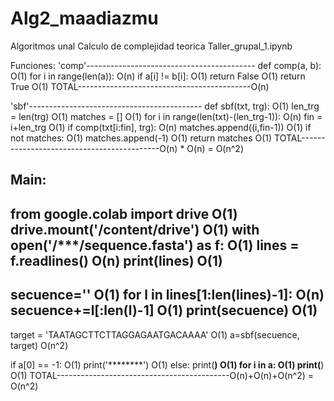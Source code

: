 # Alg2_maadiazmu
Algoritmos unal
Calculo de complejidad teorica Taller_grupal_1.ipynb

Funciones: 
'comp'------------------------------------------
def comp(a, b):					O(1)
    for i in range(len(a)):				O(n)
        if a[i] != b[i]: 				O(1)
	return False					O(1)
    return True					O(1)
TOTAL-------------------------------------------O(n)

'sbf'-------------------------------------------
def sbf(txt, trg):				O(1)
    len_trg = len(trg)					O(1)
    matches = []					O(1)
    for i in range(len(txt)-(len_trg-1)):		O(n)
        fin = i+len_trg						O(1)
        if comp(txt[i:fin], trg):				O(n)
            matches.append((i,fin-1))					O(1)
    if not matches:					O(1)
        matches.append(-1)					O(1)
    return matches					O(1)
TOTAL-------------------------------------------O(n) * O(n) = O(n^2)

Main:
------------------------------------------------
from google.colab import drive			O(1)
drive.mount('/content/drive')			O(1)
with open('/***/sequence.fasta') as f:		O(1)
    lines = f.readlines()			O(n)
print(lines)					O(1)
------------------------------------------------
secuence=''					O(1)
for l in lines[1:len(lines)-1]:			O(n)
  secuence+=l[:len(l)-1]			O(1)
print(secuence)					O(1)
------------------------------------------------
target = 'TAATAGCTTCTTAGGAGAATGACAAAA'		O(1)
a=sbf(secuence, target)				O(n^2)

if a[0] == -1:					O(1) 
        print('********')			O(1)
else:
    print(****)					O(1)
    for i in a:					O(1)
        print(****)				O(1)
TOTAL-------------------------------------------O(n)+O(n)+O(n^2) = O(n^2)
